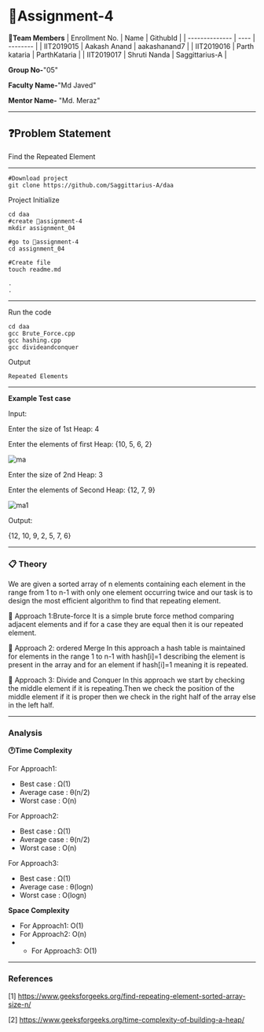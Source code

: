 # 📝Assignment-4

**👯Team Members**
|   Enrollment No.  |   Name   | GithubId |
|   --------------  |   ----   | -------- |
|    IIT2019015  |   Aakash Anand | aakashanand7 |
|    IIT2019016  |   Parth kataria | ParthKataria | 
|    IIT2019017  |   Shruti Nanda | Saggittarius-A  |

**Group No-**"05"

**Faculty Name-**"Md Javed"

**Mentor Name-** "Md. Meraz"

---
## ❓Problem Statement
Find the Repeated Element


---

```
#Download project
git clone https://github.com/Saggittarius-A/daa 
```
Project Initialize 
```
cd daa
#create 📁assignment-4
mkdir assignment_04

#go to 📁assignment-4
cd assignment_04

#Create file
touch readme.md

.
.
```
---

Run the code
```
cd daa
gcc Brute_Force.cpp
gcc hashing.cpp
gcc divideandconquer
```
Output
```
Repeated Elements
```
---

**Example Test case**


Input:

Enter the size of 1st Heap: 4

Enter the elements of first Heap: {10, 5, 6, 2}

![ma](https://user-images.githubusercontent.com/57368869/108480008-6d69cb00-72bc-11eb-94a9-ae7dca1ef776.jpg)

Enter the size of 2nd Heap: 3

Enter the elements of Second Heap: {12, 7, 9}

![ma1](https://user-images.githubusercontent.com/57368869/108480145-95592e80-72bc-11eb-9d82-07bc739780e5.jpg)

Output:

{12, 10, 9, 2, 5, 7, 6}



---


### 📋 Theory
We are given a sorted array of n elements containing each element in the range from 1 to n-1 with only one element occurring twice and our task is to design the most efficient algorithm to find that repeating element.


🎯 Approach 1:Brute-force
It is a simple brute force method comparing adjacent elements and if for a case they are equal then it is our repeated element.


🎯 Approach 2: ordered Merge
In this approach a hash table is maintained for elements in the range 1 to n-1 with hash[i]=1 describing the element is present in the array and for an element if hash[i]=1 meaning it is repeated.

🎯 Approach 3: Divide and Conquer
In this approach we start by checking the middle element if it is repeating.Then we check the position of the middle element if it is proper then we check in the right half of the array else in the left half.

---

### Analysis

**🕐Time Complexity**

For Approach1:
- Best case : Ω(1)
- Average case :  θ(n/2)
- Worst case : O(n)

For Approach2:
- Best case : Ω(1)
- Average case : θ(n/2)
- Worst case : O(n)

For Approach3:
- Best case : Ω(1)
- Average case : θ(logn)
- Worst case : O(logn)



**Space Complexity**
- For Approach1: O(1)
- For Approach2: O(n)
- - For Approach3: O(1)


---

### References

[1] https://www.geeksforgeeks.org/find-repeating-element-sorted-array-size-n/

[2] https://www.geeksforgeeks.org/time-complexity-of-building-a-heap/
